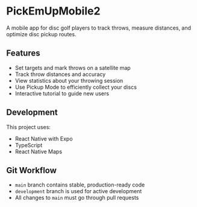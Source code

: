 # PickEmUpMobile2

A mobile app for disc golf players to track throws, measure distances, and optimize disc pickup routes.

## Features

- Set targets and mark throws on a satellite map
- Track throw distances and accuracy
- View statistics about your throwing session
- Use Pickup Mode to efficiently collect your discs
- Interactive tutorial to guide new users

## Development

This project uses:
- React Native with Expo
- TypeScript
- React Native Maps

## Git Workflow

- `main` branch contains stable, production-ready code
- `development` branch is used for active development
- All changes to `main` must go through pull requests 
